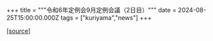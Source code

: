 +++
title = """令和6年定例会9月定例会議（2日目）"""
date = 2024-08-25T15:00:00.000Z
tags = ["kuriyama","news"]
+++


[[source]](https://www.town.kuriyama.hokkaido.jp/site/gikai/28615.html)
